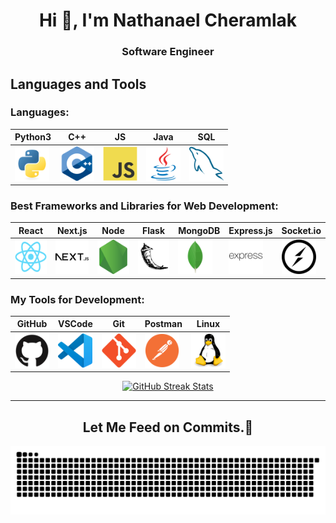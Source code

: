 <h1 align="center">Hi 👋, I'm Nathanael Cheramlak</h1>
<h3 align="center">Software Engineer</h3>

## Languages and Tools 
<div>

### Languages:
| Python3 | C++ | JS | Java | SQL |
|----------|----------|----------|-----|-----|
| <img src="https://github.com/devicons/devicon/blob/master/icons/python/python-original.svg" title="Python" alt="Python" width="55" height="55"/> | <img src="https://github.com/devicons/devicon/blob/master/icons/cplusplus/cplusplus-original.svg" title="C++" alt="C++" width="55" height="55"/> | <img src="https://github.com/devicons/devicon/blob/master/icons/javascript/javascript-original.svg" title="JavaScript" alt="JavaScript" width="55" height="55"/> | <img src="https://github.com/devicons/devicon/blob/master/icons/java/java-original.svg" title="Java" alt="Java" width="55" height="55"/> | <img src="https://github.com/devicons/devicon/blob/master/icons/mysql/mysql-original.svg" title="SQL" alt="SQL" width="55" height="55"/> |

### Best Frameworks and Libraries for Web Development:
| React | Next.js | Node | Flask | MongoDB | Express.js | Socket.io |
|----------|----------|----------|----------|----------|----------|----------|
| <img src="https://github.com/devicons/devicon/blob/master/icons/react/react-original.svg" title="React" alt="React" width="55" height="55"/> | <img src="https://github.com/devicons/devicon/blob/master/icons/nextjs/nextjs-original-wordmark.svg" title="Next.js" alt="Next.js" width="55" height="55"/> | <img src="https://github.com/devicons/devicon/blob/master/icons/nodejs/nodejs-original.svg" title="Node.js" alt="Node.js" width="55" height="55"/> | <img src="https://github.com/devicons/devicon/blob/master/icons/flask/flask-original.svg" title="Flask" alt="Flask" width="55" height="55"/> | <img src="https://github.com/devicons/devicon/blob/master/icons/mongodb/mongodb-original.svg" title="MongoDB" alt="MongoDB" width="55" height="55"/> | <img src="https://github.com/devicons/devicon/blob/master/icons/express/express-original-wordmark.svg" title="Express.js" alt="Express.js" width="55" height="55"/> | <img src="https://github.com/devicons/devicon/blob/master/icons/socketio/socketio-original.svg" title="Socket.io" alt="Socket.io" width="55" height="55"/> |

### My Tools for Development:
| GitHub | VSCode | Git | Postman | Linux |
|----------|----------|----------|----------|----------|
| <img src="https://github.com/devicons/devicon/blob/master/icons/github/github-original.svg" title="GitHub" alt="GitHub" width="55" height="55"/> | <img src="https://github.com/devicons/devicon/blob/master/icons/vscode/vscode-original.svg" title="VSCode" alt="VSCode" width="55" height="55"/> | <img src="https://github.com/devicons/devicon/blob/master/icons/git/git-original.svg" title="Git" alt="Git" width="55" height="55"/> | <img src="https://github.com/devicons/devicon/blob/master/icons/postman/postman-original.svg" title="Postman" alt="Postman" width="55" height="55"/> | <img src="https://github.com/devicons/devicon/blob/master/icons/linux/linux-original.svg" title="Linux" alt="Linux" width="55" height="55"/> |

<div align="center">
  <a href="https://git.io/streak-stats">
    <img src="https://streak-stats.demolab.com?user=nathanaelcheramlak&theme=calm&hide_border=true" alt="GitHub Streak Stats" />
  </a>
</div>



---

<h2 align="center">Let Me Feed on Commits.🐍</h2>

<!-- Don't Run Contribution Graph(Generate Snake) Action on your default Branch -->
![GitHub Contribution Graph](https://github.com/AtaurRehman10/AtaurRehman10/blob/main/3D_file/github-contribution-grid-snake.svg)
<!-- Don't Run Contribution Graph(Generate Snake) Action on your default Branch -->
<br/>
